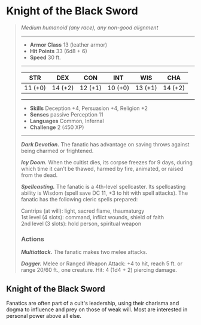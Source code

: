 # Knight of the Black Sword
>*Medium humanoid (any race), any non-good alignment*
>___
>- **Armor Class** 13 (leather armor)
>- **Hit Points** 33 (6d8 + 6)
>- **Speed** 30 ft.
>___
>|STR|DEX|CON|INT|WIS|CHA|
>|:---:|:---:|:---:|:---:|:---:|:---:|
>|11 (+0)|14 (+2)|12 (+1)|10 (+0)|13 (+1)|14 (+2)|
>___
>- **Skills** Deception +4, Persuasion +4, Religion +2
>- **Senses** passive Perception 11
>- **Languages** Common, Infernal
>- **Challenge** 2 (450 XP)
>___
>***Dark Devotion.*** The fanatic has advantage on saving throws against being charmed or frightened.  
>
>***Icy Doom.*** When the cultist dies, its corpse freezes for 9 days, during which time it can't be thawed, harmed by fire, animated, or raised from the dead.  
>
>***Spellcasting.*** The fanatic is a 4th-level spellcaster. Its spellcasting ability is Wisdom (spell save DC 11, +3 to hit with spell attacks). The fanatic has the following cleric spells prepared:  
>
>Cantrips (at will): light, sacred flame, thaumaturgy  
>1st level (4 slots): command, inflict wounds, shield of faith  
>2nd level (3 slots): hold person, spiritual weapon  
>
>### Actions
>***Multiattack.*** The fanatic makes two melee attacks.  
>
>***Dagger.*** Melee  or Ranged Weapon Attack: +4 to hit, reach 5 ft. or range 20/60 ft., one creature. Hit: 4 (1d4 + 2) piercing damage.
## Knight of the Black Sword
Fanatics are often part of a cult's leadership, using their charisma and dogma to influence and prey on those of weak will. Most are interested in personal power above all else.